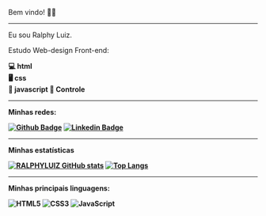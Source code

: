 Bem vindo! 🙋‍♂️

<hr>

Eu sou Ralphy Luiz.

Estudo Web-design Front-end: <b>

💻 html <br>
🖥️ css <br>
📱 javascript <b>
📆 Controle <b>

<hr>

Minhas redes:

[![Github Badge](https://img.shields.io/badge/-Github-000?style=flat-square&logo=Github&logoColor=white&link=https://github.com/RALPHYLUIZ)](https://github.com/RALPHYLUIZ) [![Linkedin Badge](https://img.shields.io/badge/-LinkedIn-blue?style=flat-square&logo=Linkedin&logoColor=white&link=https://www.linkedin.com/in/cristianocorreademoraes/)](https://www.linkedin.com/in/cristianocorreademoraes/)


<hr>

Minhas estatísticas 

[![RALPHYLUIZ GitHub stats](https://github-readme-stats.vercel.app/api?username=RALPHYLUIZ&theme=dark)](https://github.com/RALPHYLUIZ/github-readme-stats) [![Top Langs](https://github-readme-stats.vercel.app/api/top-langs/?username=RALPHYLUIZ&layout=compact)](https://github.com/RALPHYLUIZ/github-readme-stats)

<hr>

Minhas principais linguagens:

 ![HTML5](https://img.shields.io/badge/html5-%23E34F26.svg?style=for-the-badge&logo=html5&logoColor=white) ![CSS3](https://img.shields.io/badge/css3-%231572B6.svg?style=for-the-badge&logo=css3&logoColor=white) ![JavaScript](https://img.shields.io/badge/javascript-%23323330.svg?style=for-the-badge&logo=javascript&logoColor=%23F7DF1E)



